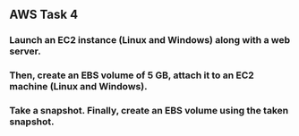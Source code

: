 ## AWS Task 4

### Launch an EC2 instance (Linux and Windows) along with a web server. <br>
### Then, create an EBS volume of 5 GB, attach it to an EC2 machine (Linux and Windows). <br>
### Take a snapshot. Finally, create an EBS volume using the taken snapshot.
